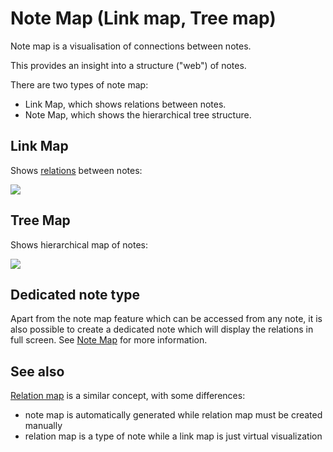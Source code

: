 # Note Map (Link map, Tree map)
Note map is a visualisation of connections between notes.

This provides an insight into a structure ("web") of notes.

There are two types of note map:

*   Link Map, which shows relations between notes.
*   Note Map, which shows the hierarchical tree structure.

## Link Map

Shows [relations](Attributes.md) between notes:

![](1_Note%20Map%20\(Link%20map,%20Tree%20m.png)

## Tree Map

Shows hierarchical map of notes:

![](Note%20Map%20\(Link%20map,%20Tree%20m.png)

## Dedicated note type

Apart from the note map feature which can be accessed from any note, it is also possible to create a dedicated note which will display the relations in full screen. See [Note Map](../Note%20Types/Note%20Map.md) for more information.

## See also

[Relation map](../Note%20Types/Relation%20Map.md) is a similar concept, with some differences:

*   note map is automatically generated while relation map must be created manually
*   relation map is a type of note while a link map is just virtual visualization